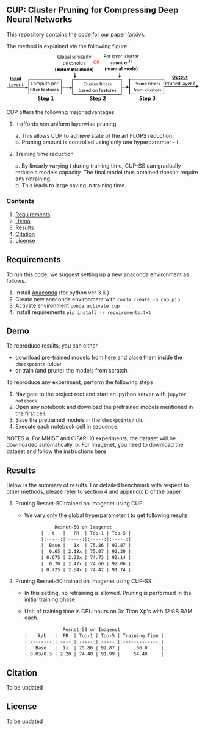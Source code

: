 ## CUP: Cluster Pruning for Compressing Deep Neural Networks

This repository contains the code for our paper ([arxiv]()).

The method is explained via the following figure.

![](method.PNG)


CUP offers the following major advantages
1. It affords non uniform layerwise pruning.

   a. This allows CUP to achieve state of the art FLOPS reduction.   
   b. Pruning amount is controlled using only one hyperparamter - t.
   
2. Training time reduction

   a. By linearly varying t during training time, CUP-SS can gradually reduce a models capacity. The final model thus obtained doesn't require any retraining.   
   b. This leads to large saving in training time.

### Contents
1. [Requirements](#requirements)
2. [Demo](#demo)
3. [Results](#results)
4. [Citation](#citation)
5. [License](#license)

## Requirements
To run this code, we suggest setting up a new anaconda environment as follows.
1. Install [Anaconda](https://www.anaconda.com/download/#linux) (for python ver 3.6 ) 
2. Create new anaconda environment with
   ```conda create -n cup pip```
3. Activate environment
   ```conda activate cup```
4. Install requirements
   ```pip install -r requirements.txt```


## Demo

To reproduce results, you can either 
   - download pre-trained models from [here](https://www.dropbox.com/sh/3jtt4bm4tqroa74/AACMR9Y3i8nZR91msxhKmLcga?dl=0) and place them inside the ```checkpoints``` folder
   - or train (and prune) the models from scratch

To reproduce any experiment, perform the following steps

1. Navigate to the project root and start an ipython server with ```jupyter notebook```.
2. Open any notebook and download the pretrained models mentioned in the first cell.
3. Save the pretrained models in the ```checkpoints/``` dir.
4. Execute each notebook cell in sequence.

NOTES
a. For MNIST and CIFAR-10 experiments, the dataset will be downloaded automatically.
b. For Imagenet, you need to download the dataset and follow the instructions [here](https://github.com/facebookarchive/fb.resnet.torch/blob/master/INSTALL.md#download-the-imagenet-dataset)
   

## Results

Below is the summary of results. For detailed benchmark with respect to other methods, please refer to section 4 and appendix D of the paper

1. Pruning Resnet-50 trained on Imagenet using CUP.

   - We vary only the global hyperparameter t to get following results

                    Resnet-50 on Imagenet 
               |   t   |   FR  | Top-1 | Top-5 |
               |:-----:|:-----:|:-----:|:-----:|
               |  Base |   1x  | 75.86 | 92.87 |
               |  0.65 | 2.18x | 75.07 | 92.30 |
               | 0.675 | 2.32x | 74.73 | 92.14 |
               |  0.70 | 2.47x | 74.60 | 92.06 |
               | 0.725 | 2.64x | 74.42 | 91.74 |

2. Pruning Resnet-50 trained on Imagenet using CUP-SS

   - In this setting, no retraining is allowed. Pruning is performed in the initial training phase.
   - Unit of training time is GPU hours on 3x Titan Xp's with 12 GB RAM each.
   
                       Resnet-50 on Imagenet
         |    k/b   |  FR  | Top-1 | Top-5 | Training Time |
         |:--------:|:----:|:-----:|:-----:|:-------------:|
         |   Base   |  1x  | 75.86 | 92.87 |      66.0     |
         | 0.03/0.3 | 2.20 | 74.40 | 91.99 |     54.48     |
   
## Citation
To be updated

## License
To be updated
